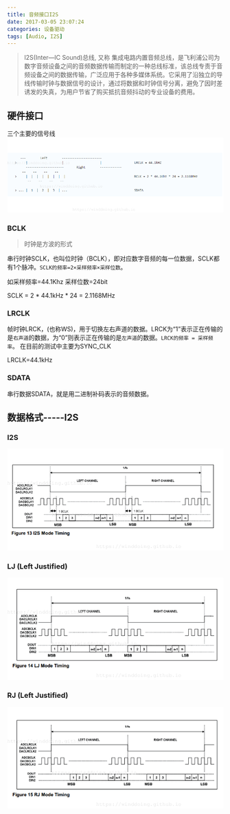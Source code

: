 ```yaml
---
title: 音频接口I2S
date: 2017-03-05 23:07:24
categories: 设备驱动
tags: [Audio, I2S]
---
```


>I2S(Inter—IC Sound)总线, 又称 集成电路内置音频总线，是飞利浦公司为数字音频设备之间的音频数据传输而制定的一种总线标准，该总线专责于音频设备之间的数据传输，广泛应用于各种多媒体系统。它采用了沿独立的导线传输时钟与数据信号的设计，通过将数据和时钟信号分离，避免了因时差诱发的失真，为用户节省了购买抵抗音频抖动的专业设备的费用。

<!---more--->

## 硬件接口

三个主要的信号线
![i2s-sycle](/images/audio/i2s-sycle.png)
### BCLK

> 时钟是方波的形式

串行时钟SCLK，也叫位时钟（BCLK），即对应数字音频的每一位数据，SCLK都有1个脉冲。`SCLK的频率=2×采样频率×采样位数`。

如采样频率=44.1Khz  采样位数=24bit

SCLK = 2 * 44.1kHz * 24 = 2.1168MHz

### LRCLK

帧时钟LRCK，(也称WS)，用于切换左右声道的数据。LRCK为“1”表示正在传输的是`右声道`的数据，为“0”则表示正在传输的是`左声道`的数据。`LRCK的频率 = 采样频率`。
在目前的测试中主要为SYNC_CLK

LRCLK=44.1kHz

### SDATA

串行数据SDATA，就是用二进制补码表示的音频数据。

## 数据格式-----I2S

### I2S
![I2S](/images/audio/I2S.png)

### LJ (Left Justified)
![I2S-LJ](/images/audio/I2S-LJ.png)

### RJ (Left Justified)
![I2S-RJ](/images/audio/I2S-RJ.png)
